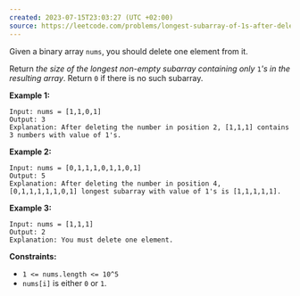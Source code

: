 ```yaml
---
created: 2023-07-15T23:03:27 (UTC +02:00)
source: https://leetcode.com/problems/longest-subarray-of-1s-after-deleting-one-element/?envType=study-plan-v2&envId=leetcode-75
---
```

Given a binary array `nums`, you should delete one element from it.

Return _the size of the longest non-empty subarray containing only_ `1`_'s in the resulting array_. Return `0` if there is no such subarray.

**Example 1:**

```
Input: nums = [1,1,0,1]
Output: 3
Explanation: After deleting the number in position 2, [1,1,1] contains 3 numbers with value of 1's.

```

**Example 2:**

```
Input: nums = [0,1,1,1,0,1,1,0,1]
Output: 5
Explanation: After deleting the number in position 4, [0,1,1,1,1,1,0,1] longest subarray with value of 1's is [1,1,1,1,1].

```

**Example 3:**

```
Input: nums = [1,1,1]
Output: 2
Explanation: You must delete one element.

```

**Constraints:**

-   `1 <= nums.length <= 10^5`
-   `nums[i]` is either `0` or `1`.
